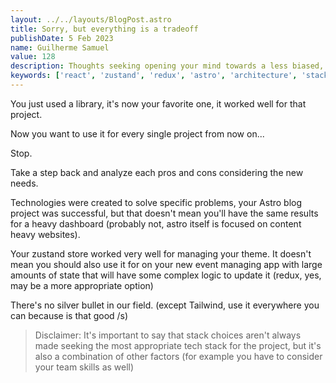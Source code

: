 ```yaml
---
layout: ../../layouts/BlogPost.astro
title: Sorry, but everything is a tradeoff
publishDate: 5 Feb 2023
name: Guilherme Samuel
value: 128
description: Thoughts seeking opening your mind towards a less biased, more rational approach to software development.
keywords: ['react', 'zustand', 'redux', 'astro', 'architecture', 'stack']
---
```


You just used a library, it's now your favorite one, it worked well for that project.

Now you want to use it for every single project from now on...

Stop.

Take a step back and analyze each pros and cons considering the new needs. 

Technologies were created to solve specific problems, your Astro blog project was successful, but that doesn't mean you'll have the same results for a heavy dashboard (probably not, astro itself is focused on content heavy websites).

Your zustand store worked very well for managing your theme. It doesn't mean you should also use it for on your new event managing app with large amounts of state that will have some complex logic to update it (redux, yes, may be a more appropriate option) 

There's no silver bullet in our field. 
(except Tailwind, use it everywhere you can because is that good /s)

> Disclaimer: It's important to say that stack choices aren't always made seeking the most appropriate tech stack for the project, but it's also a combination of other factors (for example you have to consider your team skills as well)